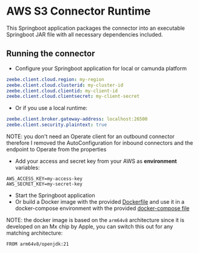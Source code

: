 # AWS S3 Connector Runtime

This Springboot application packages the connector into an executable Springboot JAR file with all necessary dependencies
included.

## Running the connector

- Configure your Springboot application for local or camunda platform

```yaml
zeebe.client.cloud.region: my-region
zeebe.client.cloud.clusterid: my-cluster-id
zeebe.client.cloud.clientid: my-client-id
zeebe.client.cloud.clientsecret: my-client-secret
```

- Or if you use a local runtime:

```yaml
zeebe.client.broker.gateway-address: localhost:26500
zeebe.client.security.plaintext: true
```

NOTE: you don't need an Operate client for an outbound connector therefore I removed the AutoConfiguration for inbound
connectors and the endpoint to Operate from the properties

- Add your access and secret key from your AWS as **environment** variables:

```
AWS_ACCESS_KEY=my-access-key
AWS_SECRET_KEY=my-secret-key
```

- Start the Springboot application
- Or build a Docker image with the provided [Dockerfile](../docker/Dockerfile) and use it in a docker-compose environment
with the provided [docker-compose file](../docker/docker-compose.yaml)

NOTE: the docker image is based on the `arm64v8` architecture since it is developed on an Mx chip by Apple, you can switch this out 
for any matching architecture:

```
FROM arm64v8/openjdk:21
```